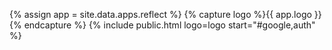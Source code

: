 {% assign app = site.data.apps.reflect %}
{% capture logo %}{{ app.logo }}{% endcapture %}
{% include public.html logo=logo start="#google,auth" %}